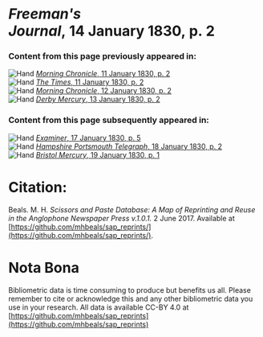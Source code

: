 # *Freeman's Journal*, 14 January 1830, p. 2  
  
### Content from this page previously appeared in:  
![Hand](http://scissorsandpaste.net/wp-content/uploads/2017/06/smallhandpointer.png) [*Morning Chronicle*, 11 January 1830, p. 2](https://mhbeals.github.io/sap_html/Morning-Chronicle/Morning-Chronicle-11-January-1830-p-2)  
![Hand](http://scissorsandpaste.net/wp-content/uploads/2017/06/smallhandpointer.png) [*The Times*, 11 January 1830, p. 2](https://mhbeals.github.io/sap_html/The-Times/The-Times-11-January-1830-p-2)  
![Hand](http://scissorsandpaste.net/wp-content/uploads/2017/06/smallhandpointer.png) [*Morning Chronicle*, 12 January 1830, p. 2](https://mhbeals.github.io/sap_html/Morning-Chronicle/Morning-Chronicle-12-January-1830-p-2)  
![Hand](http://scissorsandpaste.net/wp-content/uploads/2017/06/smallhandpointer.png) [*Derby Mercury*, 13 January 1830, p. 2](https://mhbeals.github.io/sap_html/Derby-Mercury/Derby-Mercury-13-January-1830-p-2)  
  
### Content from this page subsequently appeared in:  
![Hand](http://scissorsandpaste.net/wp-content/uploads/2017/06/smallhandpointer.png) [*Examiner*, 17 January 1830, p. 5](https://mhbeals.github.io/sap_html/Examiner/Examiner-17-January-1830-p-5)  
![Hand](http://scissorsandpaste.net/wp-content/uploads/2017/06/smallhandpointer.png) [*Hampshire Portsmouth Telegraph*, 18 January 1830, p. 2](https://mhbeals.github.io/sap_html/Hampshire-Portsmouth-Telegraph/Hampshire-Portsmouth-Telegraph-18-January-1830-p-2)  
![Hand](http://scissorsandpaste.net/wp-content/uploads/2017/06/smallhandpointer.png) [*Bristol Mercury*, 19 January 1830, p. 1](https://mhbeals.github.io/sap_html/Bristol-Mercury/Bristol-Mercury-19-January-1830-p-1)  


# Citation: 

Beals. M. H. *Scissors and Paste Database: A Map of Reprinting and Reuse in the Anglophone Newspaper Press v.1.0.1.* 2 June 2017. Available at [https://github.com/mhbeals/sap_reprints/](https://github.com/mhbeals/sap_reprints/). 

# Nota Bona

Bibliometric data is time consuming to produce but benefits us all. Please remember to cite or acknowledge this and any other bibliometric data you use in your research. All data is available CC-BY 4.0 at [https://github.com/mhbeals/sap_reprints](https://github.com/mhbeals/sap_reprints)